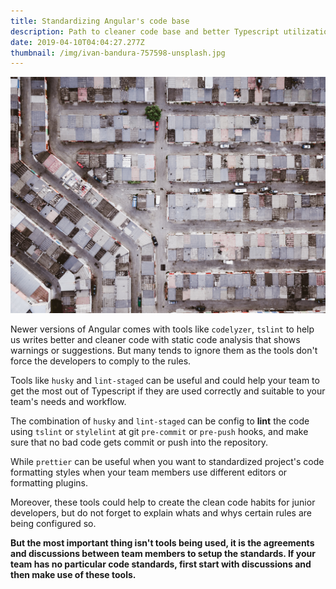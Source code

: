```yaml
---
title: Standardizing Angular's code base
description: Path to cleaner code base and better Typescript utilization.
date: 2019-04-10T04:04:27.277Z
thumbnail: /img/ivan-bandura-757598-unsplash.jpg
---
```

![Dirty](/img/ivan-bandura-757598-unsplash.jpg "Dirty")

Newer versions of Angular comes with tools like `codelyzer`, `tslint` to help us writes better and cleaner code with static code analysis that shows warnings or suggestions. But many tends to ignore them as the tools don't force the developers to comply to the rules.

Tools like `husky`  and  `lint-staged` can be useful and could help your team to get the most out of Typescript if they are used correctly and suitable to your team's needs and workflow.

The combination of `husky` and `lint-staged` can be config to **lint** the code using `tslint` or `stylelint` at git `pre-commit` or `pre-push` hooks, and make sure that no bad code gets commit or push into the repository. 

While `prettier`  can be useful when you want to standardized project's code formatting styles when your team members use different editors or formatting plugins. 

Moreover, these tools could help to create the clean code habits for junior developers, but do not forget to explain whats and whys certain rules are being configured so.

**But the most important thing isn't tools being used, it is the agreements and discussions between team members to setup the standards. If your team has no particular code standards, first start with discussions  and then make use of these tools.**
